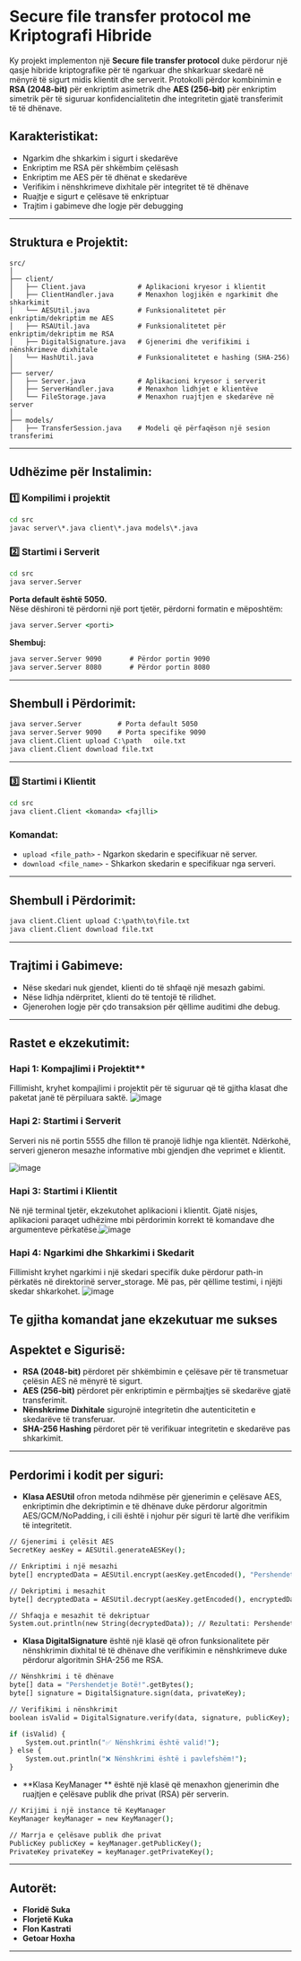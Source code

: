 # Secure file transfer protocol me Kriptografi Hibride

Ky projekt implementon një **Secure file transfer protocol** duke përdorur një qasje hibride kriptografike për të ngarkuar dhe shkarkuar skedarë në mënyrë të sigurt midis klientit dhe serverit. Protokolli përdor kombinimin e **RSA (2048-bit)** për enkriptim asimetrik dhe **AES (256-bit)** për enkriptim simetrik për të siguruar konfidencialitetin dhe integritetin gjatë transferimit të të dhënave.

## Karakteristikat:

* Ngarkim dhe shkarkim i sigurt i skedarëve
* Enkriptim me RSA për shkëmbim çelësash
* Enkriptim me AES për të dhënat e skedarëve
* Verifikim i nënshkrimeve dixhitale për integritet të të dhënave
* Ruajtje e sigurt e çelësave të enkriptuar
* Trajtim i gabimeve dhe logje për debugging

---

## Struktura e Projektit:

```
src/
│
├── client/
│   ├── Client.java             # Aplikacioni kryesor i klientit
│   ├── ClientHandler.java      # Menaxhon logjikën e ngarkimit dhe shkarkimit
│   └── AESUtil.java            # Funksionalitetet për enkriptim/dekriptim me AES
│   ├── RSAUtil.java            # Funksionalitetet për enkriptim/dekriptim me RSA
│   ├── DigitalSignature.java   # Gjenerimi dhe verifikimi i nënshkrimeve dixhitale
│   └── HashUtil.java           # Funksionalitetet e hashing (SHA-256)
│
├── server/
│   ├── Server.java             # Aplikacioni kryesor i serverit
│   ├── ServerHandler.java      # Menaxhon lidhjet e klientëve
│   └── FileStorage.java        # Menaxhon ruajtjen e skedarëve në server
│
├── models/
│   ├── TransferSession.java    # Modeli që përfaqëson një sesion transferimi

```

---

## Udhëzime për Instalimin:

### 1️⃣ **Kompilimi i projektit**

```cmd
cd src
javac server\*.java client\*.java models\*.java
```

### 2️⃣ **Startimi i Serverit**

```cmd
cd src
java server.Server
```
**Porta default është 5050.**  
Nëse dëshironi të përdorni një port tjetër, përdorni formatin e mëposhtëm:  

```cmd
java server.Server <porti>
```

**Shembuj:**  
```cmd
java server.Server 9090       # Përdor portin 9090
java server.Server 8080       # Përdor portin 8080
```

---

## Shembull i Përdorimit:

```cmd
java server.Server         # Porta default 5050
java server.Server 9090    # Porta specifike 9090
java client.Client upload C:\path	oile.txt
java client.Client download file.txt
```

---
### 3️⃣ **Startimi i Klientit**

```cmd
cd src
java client.Client <komanda> <fajlli>
```

### Komandat:

* `upload <file_path>`    - Ngarkon skedarin e specifikuar në server.
* `download <file_name>`  - Shkarkon skedarin e specifikuar nga serveri.

---

## Shembull i Përdorimit:

```cmd
java client.Client upload C:\path\to\file.txt
java client.Client download file.txt
```

---

## Trajtimi i Gabimeve:

* Nëse skedari nuk gjendet, klienti do të shfaqë një mesazh gabimi.
* Nëse lidhja ndërpritet, klienti do të tentojë të rilidhet.
* Gjenerohen logje për çdo transaksion për qëllime auditimi dhe debug.

---
## Rastet e ekzekutimit:

### Hapi 1: Kompajlimi i Projektit**
Fillimisht, kryhet kompajlimi i projektit për të siguruar që të gjitha klasat dhe paketat janë të përpiluara saktë.
![image](https://github.com/user-attachments/assets/6ecfe6be-f91a-40e0-b158-d519858ed88d)

### Hapi 2: Startimi i Serverit
Serveri nis në portin 5555 dhe fillon të pranojë lidhje nga klientët. Ndërkohë, serveri gjeneron mesazhe informative mbi gjendjen dhe veprimet e klientit.

![image](https://github.com/user-attachments/assets/aaf0e010-1c69-49cd-a753-feccecd589b7)

### Hapi 3: Startimi i Klientit
Në një terminal tjetër, ekzekutohet aplikacioni i klientit. Gjatë nisjes, aplikacioni paraqet udhëzime mbi përdorimin korrekt të komandave dhe argumenteve përkatëse.![image](https://github.com/user-attachments/assets/6d5e07ef-c4b4-4e92-a4ba-455407c0fd0d)

### Hapi 4: Ngarkimi dhe Shkarkimi i Skedarit
Fillimisht kryhet ngarkimi i një skedari specifik duke përdorur path-in përkatës në direktorinë server_storage. Më pas, për qëllime testimi, i njëjti skedar shkarkohet.
![image](https://github.com/user-attachments/assets/85af8610-9ef5-4cad-91d0-88539f8b5d00)

Te gjitha komandat jane ekzekutuar me sukses
---

## Aspektet e Sigurisë:

* **RSA (2048-bit)** përdoret për shkëmbimin e çelësave për të transmetuar çelësin AES në mënyrë të sigurt.
* **AES (256-bit)** përdoret për enkriptimin e përmbajtjes së skedarëve gjatë transferimit.
* **Nënshkrime Dixhitale** sigurojnë integritetin dhe autenticitetin e skedarëve të transferuar.
* **SHA-256 Hashing** përdoret për të verifikuar integritetin e skedarëve pas shkarkimit.

---
## Perdorimi i kodit per siguri:
* **Klasa AESUtil** ofron metoda ndihmëse për gjenerimin e çelësave AES, enkriptimin dhe dekriptimin e të dhënave duke përdorur algoritmin AES/GCM/NoPadding, i cili është i njohur për siguri të lartë dhe verifikim të integritetit.
```cmd
// Gjenerimi i çelësit AES
SecretKey aesKey = AESUtil.generateAESKey();

// Enkriptimi i një mesazhi
byte[] encryptedData = AESUtil.encrypt(aesKey.getEncoded(), "Pershendetje Botë!".getBytes());

// Dekriptimi i mesazhit
byte[] decryptedData = AESUtil.decrypt(aesKey.getEncoded(), encryptedData);

// Shfaqja e mesazhit të dekriptuar
System.out.println(new String(decryptedData)); // Rezultati: Pershendetje Botë!
```
* **Klasa DigitalSignature** është një klasë që ofron funksionalitete për nënshkrimin dixhital të të dhënave dhe verifikimin e nënshkrimeve duke përdorur algoritmin SHA-256 me RSA.
```cmd
// Nënshkrimi i të dhënave
byte[] data = "Pershendetje Botë!".getBytes();
byte[] signature = DigitalSignature.sign(data, privateKey);

// Verifikimi i nënshkrimit
boolean isValid = DigitalSignature.verify(data, signature, publicKey);

if (isValid) {
    System.out.println("✅ Nënshkrimi është valid!");
} else {
    System.out.println("❌ Nënshkrimi është i pavlefshëm!");
}
```
* **Klasa KeyManager ** është një klasë që menaxhon gjenerimin dhe ruajtjen e çelësave publik dhe privat (RSA) për serverin.
```cmd
// Krijimi i një instance të KeyManager
KeyManager keyManager = new KeyManager();

// Marrja e çelësave publik dhe privat
PublicKey publicKey = keyManager.getPublicKey();
PrivateKey privateKey = keyManager.getPrivateKey();

```

---
## Autorët:

* **Floridë Suka** 
* **Florjetë Kuka** 
* **Flon Kastrati** 
* **Getoar Hoxha** 

---
